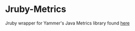 Jruby-Metrics
=============

Jruby wrapper for Yammer's Java Metrics library found [here](http://metrics.codahale.com/)


